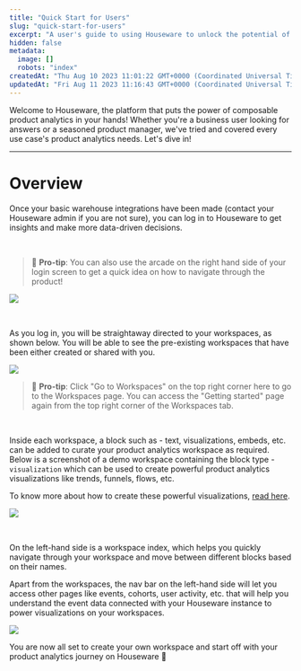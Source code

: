 ```yaml
---
title: "Quick Start for Users"
slug: "quick-start-for-users"
excerpt: "A user's guide to using Houseware to unlock the potential of product analytics."
hidden: false
metadata: 
  image: []
  robots: "index"
createdAt: "Thu Aug 10 2023 11:01:22 GMT+0000 (Coordinated Universal Time)"
updatedAt: "Fri Aug 11 2023 11:16:43 GMT+0000 (Coordinated Universal Time)"
---
```

Welcome to Houseware, the platform that puts the power of composable product analytics in your hands! Whether you're a business user looking for answers or a seasoned product manager, we've tried and covered every use case's product analytics needs. Let's dive in! 

***

# Overview

Once your basic warehouse integrations have been made (contact your Houseware admin if you are not sure), you can log in to Houseware to get insights and make more data-driven decisions.

</br>

> 🌟 **Pro-tip**: You can also use the arcade on the right hand side of your login screen to get a quick idea on how to navigate through the product!

![](https://files.readme.io/1a00f93-Screenshot_2023-08-11_at_4.11.41_PM.png)


</br>

As you log in, you will be straightaway directed to your workspaces, as shown below. You will be able to see the pre-existing workspaces that have been either created or shared with you.

![](https://files.readme.io/9d52e2f-image_16.png)


> 🌟 **Pro-tip**: Click "Go to Workspaces" on the top right corner here to go to the Workspaces page. You can access the "Getting started" page again from the top right corner of the Workspaces tab.

</br>

Inside each workspace, a block such as - text, visualizations, embeds, etc. can be added to curate your product analytics workspace as required. Below is a screenshot of a demo workspace containing the block type - `visualization` which can be used to create powerful product analytics visualizations like trends, funnels, flows, etc.

To know more about how to create these powerful visualizations, [read here](https://ask.houseware.io/en/collections/4532076-analysis).

![](https://files.readme.io/b4323d3-Screenshot_2023-08-11_at_4.27.38_PM.png)


</br>

On the left-hand side is a workspace index, which helps you quickly navigate through your workspace and move between different blocks based on their names.

Apart from the workspaces, the nav bar on the left-hand side will let you access other pages like events, cohorts, user activity, etc. that will help you understand the event data connected with your Houseware instance to power visualizations on your workspaces. 

![](https://files.readme.io/1995ab2-Screenshot_2023-08-11_at_4.45.29_PM.png)


You are now all set to create your own workspace and start off with your product analytics journey on Houseware :tada:
